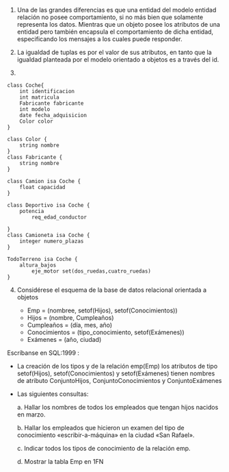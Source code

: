 1. Una de las grandes diferencias es que una entidad del modelo entidad relación
no posee comportamiento, si no más bien que solamente representa los datos.
Mientras que un objeto posee los atributos de una entidad pero también
encapsula el comportamiento de dicha entidad, especificando los mensajes a los
cuales puede responder. 

2. La igualdad de tuplas es por el valor de sus atributos, en tanto que la
igualdad planteada por el modelo orientado a objetos es a través del id.

3.

```
class Coche{ 
    int identificacion
    int matricula
    Fabricante fabricante
    int modelo
    date fecha_adquisicion
    Color color
}

class Color {
    string nombre
}
class Fabricante {
    string nombre
}

class Camion isa Coche {
    float capacidad
}

class Deportivo isa Coche {
    potencia
        req_edad_conductor

}
class Camioneta isa Coche {
    integer numero_plazas
}

TodoTerreno isa Coche {
    altura_bajos
        eje_motor set(dos_ruedas,cuatro_ruedas)
}
```

4. Considérese el esquema de la base de datos relacional orientada a objetos

    - Emp = (nombree, setof(Hijos), setof(Conocimientos))
    - Hijos = (nombre, Cumpleaños)
    - Cumpleaños = (día, mes, año)
    - Conocimientos = (tipo_conocimiento, setof(Exámenes))
    - Exámenes = (año, ciudad)

Escríbanse en SQL:1999 :

- La creación de los tipos y de la relación emp(Emp) los atributos de tipo
  setof(Hijos), setof(Conocimientos) y setof(Exámenes) tienen nombres de
  atributo ConjuntoHijos, ConjuntoConocimientos y ConjuntoExámenes

- Las siguientes consultas:

    a. Hallar los nombres de todos los empleados que tengan hijos nacidos en
       marzo.  

    b. Hallar los empleados que hicieron un examen del tipo de conocimiento 
       «escribir-a-máquina» en la ciudad «San Rafael».  

    c. Indicar todos los tipos de conocimiento de la relación emp.

    d. Mostrar la tabla Emp en 1FN
